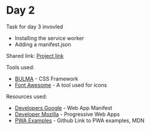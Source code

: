 # Day 2

Task for day 3 invovled 
   - Installing the service worker
   - Adding a manifest.json
   
  
Shared link: [Project link](https://day3-tmynfsedfz.now.sh)

Tools used:
- [BULMA](https://bulma.io) - CSS Framework
- [Font Awesome](https://fontawesome.com) - A tool used for icons

Resources used:
- [Developers Google](https://developers.google.com/web/fundamentals/web-app-manifest/) - Web App Manifest
- [Developer Mozilla](https://developer.mozilla.org/en-US/docs/Web/Apps/Progressive) - Progressive Web Apps
- [PWA Examples](https://github.com/mdn/pwa-examples) - Github Link to PWA examples, MDN
